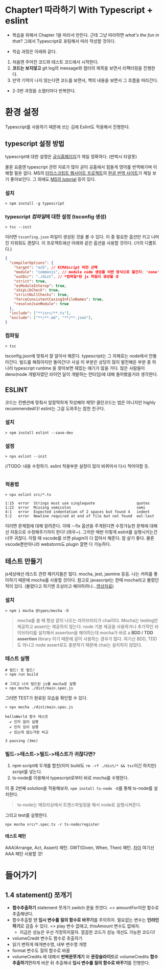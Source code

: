 # Chapter1 따라하기 With Typescript + eslint

- 복습을 위해서 Chapter 1을 따라서 만든다. 근데 그냥 따라하면 *what's the fun in that?* 그래서 Typescript로 포팅해서 따라 작성할 것이다.

- 학습 과정은 아래와 같다.

1. 처음엔 주어진 코드와 테스트 코드에서 시작한다.
2. **코드는 보지않고** git log의 message와 챕터의 제목을 보면서 리팩터링을 진행한다.
3. 만약 기억이 나지 않는다면 코드를 보면서, 책의 내용을 보면서 그 흐름을 따라간다.
* 2-3번 과정을 소챕터마다 반복한다.

# 환경 설정
Typescript를 사용하기 때문에 쓰는 김에 Eslint도 적용해서 진행한다.

## typescript 설정 방법

typescript에 대한 설명은 [공식홈페이지](https://www.typescriptlang.org)가 제일 정확하다. (반박시 타알못)

물론 요즘엔 typescript 관련 자료가 많아 굳이 공홈에서 힘들게 영어를 번역해가며 이해할 필욘 없다. MS의 [타입스크립트 웹사이트 프로젝트](https://github.com/microsoft/TypeScript-Website)의 [한글 번역 사이트](https://typescript-kr.github.io)가 제일 보기 좋아보인다. 그 외에도 [MS의 tutorial](https://docs.microsoft.com/en-us/learn/modules/typescript-get-started/) 등이 있다.

### 설치
```shell
> npm install -g typescript
```

### typescript *컴파일*에 대한 설정 (tsconfig 생성)

```shell
> tsc --init
```
이러면 `tsconfing.json` 파일이 생성된 것을 볼 수 있다. 이 중 필요한 옵션만 키고 나머진 지워줘도 괜찮다. 이 프로젝트에선 아래와 같은 옵션을 사용할 것이다. (거의 디폴트다.)
```json
{
  "compilerOptions": {
    "target": "es5", // ECMAScript 버전 선택
    "module": "commonjs", // module code 생성을 어떤 방식으로 할건지: 'none', 'commonjs', 'amd', 'es2015',  등등
    "outDir": "./dist", // *컴파일*된 js 파일이 생성될 곳
    "strict": true,                                 
    "esModuleInterop": true,               
    "skipLibCheck": true,         
    "strictNullChecks": true,
    "forceConsistentCasingInFileNames": true,
    "resolveJsonModule": true
  },
  "include": ["**/src/**.ts"],
  "exclude": ["**/**.md", "**/**.json"],
}
```

### 컴파일
```shell
> tsc
```
tsconfig.json에 맞춰서 잘 알아서 해준다.
typescript는 그 자체로는 node에서 안돌아간다. 빌드를 해줘야지만 돌아간다! 사실 이 부분은 상당히 많이 발전해온 부분 중 하나라 typescript runtime 을 찾아보면 재밌는 얘기가 많을 거다. 많은 사람들이 deno(node 개발자였던 라이언 달이 개발하는 런타임)에 대해 들어봤을거라 생각한다.
## ESLINT

코드는 컨벤션에 맞춰서 알잘딱하게 작성해야 제맛! 클린코드는 법은 아니지만 highly recommended다! eslint는 그걸 도와주는 참한 친구다.

### 설치
```shell
> npm install eslint --save-dev
```

### 설정

```shell
> npx eslint --init
```

//TODO: 내용 수정하기. eslint 적용부분 설정이 많이 바뀌어서 다시 적어야할 듯.


```shell

```

### 적용법
```shell
> npx eslint src/*.ts 

1:15  error  Strings must use singlequote                   quotes
1:22  error  Missing semicolon                              semi
4:1   error  Expected indentation of 2 spaces but found 4   indent
5:2   error  Newline required at end of file but not found  eol-last
```

이러면 문제점에 대해 알려준다. 이때 --fix 옵션을 주게된다면 수정가능한 문제에 대해선 자동으로 수정해주기까지 한다! (와우~). 
그치만 매번 이렇게 eslint를 실행시키는건 너무 귀찮다. 이럴 때 vscode를 쓰면 plugin이 다 잡아서 해준다. 참 살기 좋다. 물론 vscode뿐만아니라 webstorm도 plugin 깔면 다 가능하다.


## 테스트 만들기
js세상에선 테스트 관련 패키지들은 많다. mocha, jest, jasmine 등등. 나는 커피를 좋아하기 때문에 mocha를 사용할 것이다. 참고로 javascript는 한때 mocha라고 불렸던 적이 있다. (불렸다고 하기엔 조상라고 해야하려나...[영상자료](https://www.youtube.com/watch?v=Sh6lK57Cuk4))

### 설치
```shell
> npm i mocha @types/mocha -D
```

> mocha를 쓸 때 항상 같이 나오는 라이브러리가 chai이다. Mocha는 testing만 제공하고 assert는 제공하지 않는다. node 기본 제공을 사용하거나 추가적인 라이브러리를 설치해서 assertion을 해야하는데 mocha가 바로 a **BDD / TDD assertion** library 이기 때문에 같이 사용하는 경우가 많다. 여기선 BDD, TDD도 아니고 node assert로도 충분하기 때문에 chai는 설치하지 않았다.


### 테스트 실행
```shell
# 빌드! 또 빌드!
> npm run build  

# 그리고 나서 빌드된 js를 mocha로 실행
> npx mocha ./dist/main.spec.js  
```

그러면 TEST가 완료된 모습을 확인할 수 있다.
```shell
> npx mocha ./dist/main.spec.js   

helloWorld 함수 테스트
  ✔ 인자 없이 실행
  ✔ 인자 있이 실행
  ✔ 있는데 없는거랑 비교

3 passing (3ms)
```

### 빌드->테스트->빌드->테스트가 귀찮다면?
1. npm script에 두개를 합친(이미 build도 `rm -rf ./dist/* && tsc`이긴 하지만) script를 넣는다.
2. ts-node를 이용해서 typescript로부터 바로 mocha를 수행한다.

이 중 2번째 solution을 적용해보자.
`npm install ts-node -D`를 통해 ts-node를 설치한다.

> ts-node는 메모리상에서 트랜스파일링을 해서 node로 실행시켜준다.

그리고 test를 실행한다.
```shell
npx mocha src/*.spec.ts -r ts-node/register
```
#### 테스트 패턴

AAA(Arrange, Act, Assert) 패턴.
GWT(Given, When, Then) 패턴.
[차이](https://softwareengineering.stackexchange.com/questions/308160/differences-between-given-when-then-gwt-and-arrange-act-assert-aaa)
여기선 AAA 패턴 사용할 것!

# 들어가기

## 1.4 statement() 쪼개기
- **함수추출하기** statement 쪼개기 switch 문을 쪼갠다. => amountFor이란 함수로 추출해낸다.
- 함수추출할 땐 **임시 변수를 질의 함수로 바꾸기**를 주의하자. 필요없는 변수는 **인라인하기**로 감출 수 있다. => play 변수 없애고, thisAmount 변수도 없애자.
  - 지금은 성능은 우선 걱정하지말자. 깔끔한 코드가 성능 개선도 가능한 코드다!
- volumeCredit 변수도 함수로 추출하기
- 읽기 변하게 매개변수명, 내부 변수명 개명
- format 변수도 질의 함수로 바꿈
- volumeCredits 에 대해서 **반복문쪼개기** 와 **문장슬라이드**로 volumeCredits **함수추출하기**편하게 바꾼 뒤 추출해내 **임시 변수를 질의 함수로 바꾸기**를 진행한다.